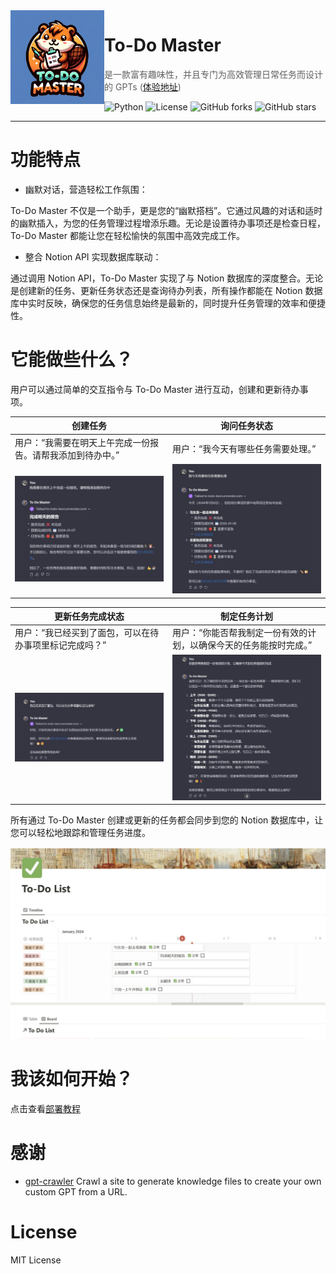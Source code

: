 <img width="150px" src="public/logo.png" align="left"/>

# To-Do Master

> 是一款富有趣味性，并且专门为高效管理日常任务而设计的 GPTs ([体验地址](https://chat.openai.com/g/g-IhGsoyIkP-to-do-master))

![Python](https://img.shields.io/badge/python-blue?logo=python&logoColor=white)
![License](https://img.shields.io/github/license/Reborn14/To-Do-Master?style=flat)
![GitHub forks](https://img.shields.io/github/forks/Reborn14/To-Do-Master?style=flat&color=c56cf0)
![GitHub stars](https://img.shields.io/github/stars/Reborn14/To-Do-Master?style=flat&color=fff200)

<hr/>

# 功能特点
- 幽默对话，营造轻松工作氛围：

To-Do Master 不仅是一个助手，更是您的“幽默搭档”。它通过风趣的对话和适时的幽默插入，为您的任务管理过程增添乐趣。无论是设置待办事项还是检查日程，To-Do Master 都能让您在轻松愉快的氛围中高效完成工作。

- 整合 Notion API 实现数据库联动：
  

通过调用 Notion API，To-Do Master 实现了与 Notion 数据库的深度整合。无论是创建新的任务、更新任务状态还是查询待办列表，所有操作都能在 Notion 数据库中实时反映，确保您的任务信息始终是最新的，同时提升任务管理的效率和便捷性。

# 它能做些什么？

用户可以通过简单的交互指令与 To-Do Master 进行互动，创建和更新待办事项。


| 创建任务                                                   | 询问任务状态                               |
| ---------------------------------------------------------- | ------------------------------------------ |
| 用户：“我需要在明天上午完成一份报告。请帮我添加到待办中。” | 用户：“我今天有哪些任务需要处理。”         |
| ![创建任务](./public/创建任务.jpg)                         | ![询问任务状态](./public/询问任务状态.jpg) |

| 更新任务完成状态                                       | 制定任务计划                                                 |
| ------------------------------------------------------ | ------------------------------------------------------------ |
| 用户：“我已经买到了面包，可以在待办事项里标记完成吗？” | 用户：“你能否帮我制定一份有效的计划，以确保今天的任务能按时完成。” |
| ![更新任务完成状态](./public/更新任务完成状态.jpg)     | ![制定任务计划](./public/制定任务计划.jpg)                   |



所有通过 To-Do Master 创建或更新的任务都会同步到您的 Notion 数据库中，让您可以轻松地跟踪和管理任务进度。

![notion数据库](./public/notion数据库.jpg)

# 我该如何开始？

点击查看[部署教程](Deployment-Tutorial.md)

# 感谢

- [gpt-crawler](https://github.com/BuilderIO/gpt-crawler) Crawl a site to generate knowledge files to create your own custom GPT from a URL.
# License

MIT License
